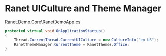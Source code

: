 # Ranet UICulture and Theme Manager

Ranet.Demo.Core\RanetDemoApp.cs

```csharp
protected virtual void OnApplicationStartup()
{
	Thread.CurrentThread.CurrentUICulture = new CultureInfo("en-US");
	RanetThemeManager.CurrentTheme = RanetThemes.Office;
}
```

